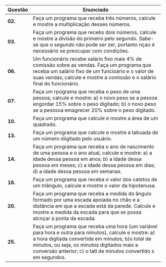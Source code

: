 | Questão | Enunciado|
| ------- | -------- |
| **02.**      | Faça um programa que receba três números, calcule e mostre a multiplicação desses números.   |
| **03.**      | Faça um programa que recebs dois números, calcule e mostre a divisão do primeiro pelo segundo. Sabe-se que o segundo não pode ser zer, portanto nçao é necessário se preocupar com condições.  |
| **06.**      |  Um funcionário recebe salário fixo mais 4% de comissão sobre as vendas. Faça um programa que receba um salário fixo de um funcioário e o valor de suas vendas, calcule e mostre a comissão e o salário final do funcionário.  |
| **07.**      | Faça um rpograma que receba o peso de uma pessoa, calcule e mostre: a) o novo peso se a pessoa engordar 15% sobre o peso digitado; b) o novo peso se a pesssoa emagrecer 20% sobre o peso digitado.|
| **10.**      | Faça um programa que calcule e mostre a área de um quadrado.   |
| **13.**      | Faça um programa que calcule e mostre a tabuada de um número diigitado pelo usuário.   |
| **14.**      | Faça um programa que receba o ano de nascimento de uma pessoa e o ano atual, calcule e mostre: a) a idade dessa pessoa em anos; b) a idade dessa pessoa em meses; c) a idade dessa pessoa em dias; d) a idade dessa pessoa em semanas.  |
| **16.**      | Faça um programa que receba o valor dos catetos de um triângulo, calcule e mostre o valor da hipotenusa.  |
| **20.**      | Faça um programa que receba a medida do ângulo formado por uma escada apoiada no chão e a distância em que a escada está da parede. Calcule e mostre a medida da escada para que se possa alcnçar a ponta da escada.  |
| **25.**      | Faça um programa que receba uma hora (um variável para hora e outra para minutos), calcule e mostre: a) a hora digitada convertida em minutos; b)o total de minutos, ou seja, os minutos digitados mais a conversão anterior; c) o tatl de minutos convertido s em segundos.  |
